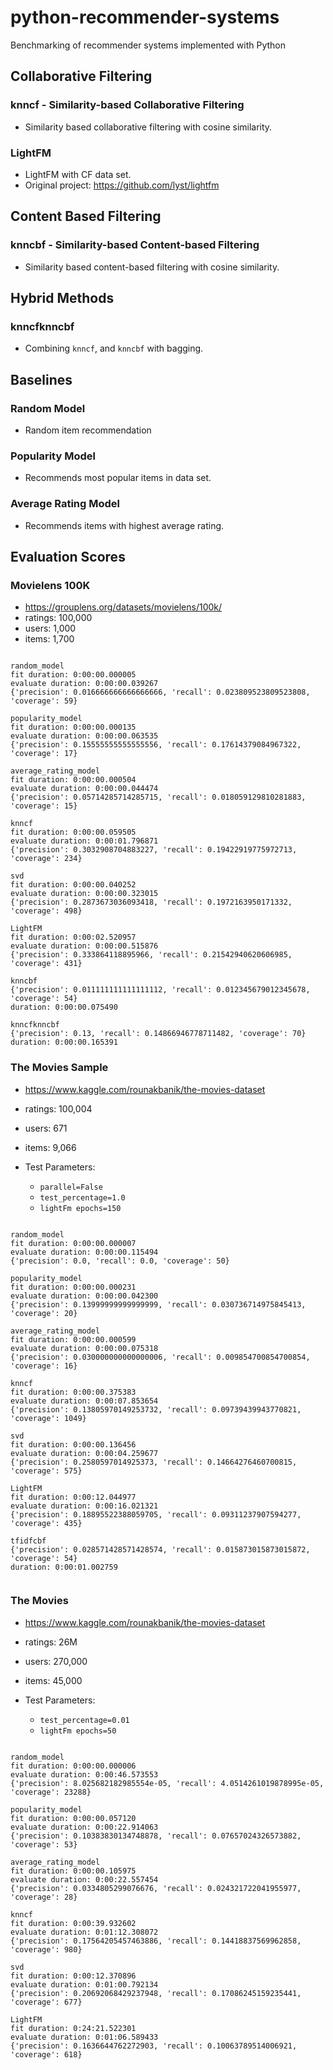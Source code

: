 # python-recommender-systems
Benchmarking of recommender systems implemented with Python

## Collaborative Filtering

### knncf - Similarity-based Collaborative Filtering

- Similarity based collaborative filtering with cosine similarity.

### LightFM

- LightFM with CF data set.
- Original project: https://github.com/lyst/lightfm

## Content Based Filtering

### knncbf - Similarity-based Content-based Filtering

- Similarity based content-based filtering with cosine similarity.

## Hybrid Methods 

### knncfknncbf

- Combining `knncf`, and `knncbf` with bagging. 

## Baselines

### Random Model

- Random item recommendation

### Popularity Model

- Recommends most popular items in data set.

### Average Rating Model

- Recommends items with highest average rating.

## Evaluation Scores

### Movielens 100K

- https://grouplens.org/datasets/movielens/100k/
- ratings: 100,000 
- users: 1,000 
- items: 1,700 

```

random_model
fit duration: 0:00:00.000005
evaluate duration: 0:00:00.039267
{'precision': 0.016666666666666666, 'recall': 0.023809523809523808, 'coverage': 59}

popularity_model
fit duration: 0:00:00.000135
evaluate duration: 0:00:00.063535
{'precision': 0.15555555555555556, 'recall': 0.17614379084967322, 'coverage': 17}

average_rating_model
fit duration: 0:00:00.000504
evaluate duration: 0:00:00.044474
{'precision': 0.05714285714285715, 'recall': 0.018059129810281883, 'coverage': 15}

knncf
fit duration: 0:00:00.059505
evaluate duration: 0:00:01.796871
{'precision': 0.3032908704883227, 'recall': 0.19422919775972713, 'coverage': 234}

svd
fit duration: 0:00:00.040252
evaluate duration: 0:00:00.323015
{'precision': 0.2873673036093418, 'recall': 0.1972163950171332, 'coverage': 498}

LightFM
fit duration: 0:00:02.520957
evaluate duration: 0:00:00.515876
{'precision': 0.333864118895966, 'recall': 0.21542940620606985, 'coverage': 431}

knncbf
{'precision': 0.011111111111111112, 'recall': 0.012345679012345678, 'coverage': 54}
duration: 0:00:00.075490

knncfknncbf
{'precision': 0.13, 'recall': 0.14866946778711482, 'coverage': 70}
duration: 0:00:00.165391

```

### The Movies Sample
- https://www.kaggle.com/rounakbanik/the-movies-dataset
- ratings: 100,004 
- users: 671 
- items: 9,066 

- Test Parameters:
    - `parallel=False` 
    - `test_percentage=1.0`
    - `lightFm epochs=150`

```

random_model
fit duration: 0:00:00.000007
evaluate duration: 0:00:00.115494
{'precision': 0.0, 'recall': 0.0, 'coverage': 50}

popularity_model
fit duration: 0:00:00.000231
evaluate duration: 0:00:00.042300
{'precision': 0.13999999999999999, 'recall': 0.030736714975845413, 'coverage': 20}

average_rating_model
fit duration: 0:00:00.000599
evaluate duration: 0:00:00.075318
{'precision': 0.030000000000000006, 'recall': 0.009854700854700854, 'coverage': 16}

knncf
fit duration: 0:00:00.375383
evaluate duration: 0:00:07.853654
{'precision': 0.13805970149253732, 'recall': 0.09739439943770821, 'coverage': 1049}

svd
fit duration: 0:00:00.136456
evaluate duration: 0:00:04.259677
{'precision': 0.2580597014925373, 'recall': 0.14664276460700815, 'coverage': 575}

LightFM
fit duration: 0:00:12.044977
evaluate duration: 0:00:16.021321
{'precision': 0.18895522388059705, 'recall': 0.09311237907594277, 'coverage': 435}

tfidfcbf
{'precision': 0.028571428571428574, 'recall': 0.015873015873015872, 'coverage': 54}
duration: 0:00:01.002759


```

### The Movies 
- https://www.kaggle.com/rounakbanik/the-movies-dataset
- ratings: 26M 
- users: 270,000 
- items: 45,000 

- Test Parameters:
    - `test_percentage=0.01`
    - `lightFm epochs=50`

```

random_model
fit duration: 0:00:00.000006
evaluate duration: 0:00:46.573553
{'precision': 8.025682182985554e-05, 'recall': 4.0514261019878995e-05, 'coverage': 23288}

popularity_model
fit duration: 0:00:00.057120
evaluate duration: 0:00:22.914063
{'precision': 0.10383830134748878, 'recall': 0.07657024326573882, 'coverage': 53}

average_rating_model
fit duration: 0:00:00.105975
evaluate duration: 0:00:22.557454
{'precision': 0.0334805299076676, 'recall': 0.024321722041955977, 'coverage': 28}

knncf
fit duration: 0:00:39.932602
evaluate duration: 0:01:12.308072
{'precision': 0.17564205457463886, 'recall': 0.14418837569962858, 'coverage': 980}

svd
fit duration: 0:00:12.370896
evaluate duration: 0:01:00.792134
{'precision': 0.20692068429237948, 'recall': 0.17086245159235441, 'coverage': 677}

LightFM
fit duration: 0:24:21.522301
evaluate duration: 0:01:06.589433
{'precision': 0.1636644762272903, 'recall': 0.10063789514006921, 'coverage': 618}

```
